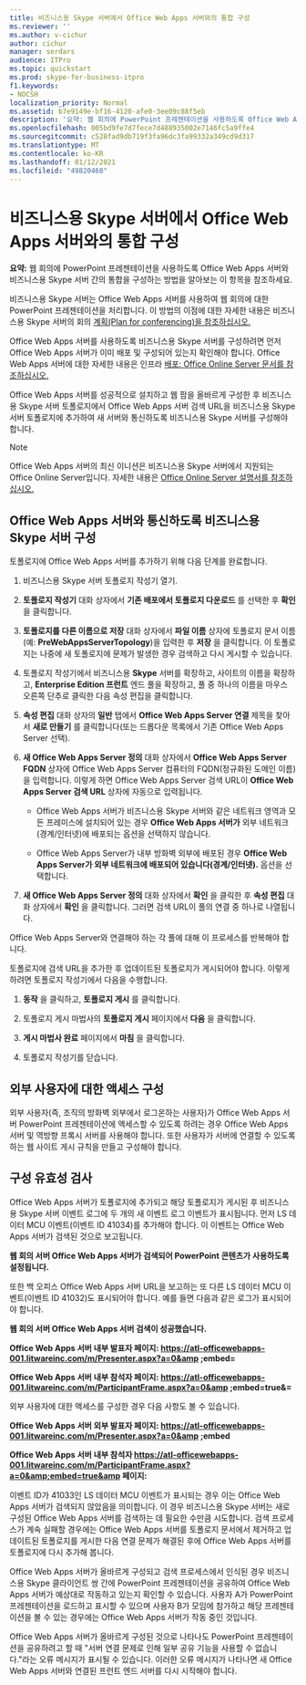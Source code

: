 ```yaml
---
title: 비즈니스용 Skype 서버에서 Office Web Apps 서버와의 통합 구성
ms.reviewer: ''
ms.author: v-cichur
author: cichur
manager: serdars
audience: ITPro
ms.topic: quickstart
ms.prod: skype-for-business-itpro
f1.keywords:
- NOCSH
localization_priority: Normal
ms.assetid: b7e9149e-bf16-4120-afe0-3ee09c88f5eb
description: '요약: 웹 회의에 PowerPoint 프레젠테이션을 사용하도록 Office Web Apps 서버와 비즈니스용 Skype 서버 간의 통합을 구성하는 방법을 알아보는 이 항목을 참조하세요.'
ms.openlocfilehash: 005bd9fe7d7fece7d488935002e7146fc5a9ffe4
ms.sourcegitcommit: c528fad9db719f3fa96dc3fa99332a349cd9d317
ms.translationtype: MT
ms.contentlocale: ko-KR
ms.lasthandoff: 01/12/2021
ms.locfileid: "49820468"
---
```

# <a name="configure-integration-with-office-web-apps-server-in-skype-for-business-server"></a>비즈니스용 Skype 서버에서 Office Web Apps 서버와의 통합 구성
 
**요약:** 웹 회의에 PowerPoint 프레젠테이션을 사용하도록 Office Web Apps 서버와 비즈니스용 Skype 서버 간의 통합을 구성하는 방법을 알아보는 이 항목을 참조하세요.
  
비즈니스용 Skype 서버는 Office Web Apps 서버를 사용하여 웹 회의에 대한 PowerPoint 프레젠테이션을 처리합니다. 이 방법의 이점에 대한 자세한 내용은 비즈니스용 Skype 서버의 회의 [계획(Plan for conferencing)을 참조하십시오.](../../plan-your-deployment/conferencing/conferencing.md)
  
Office Web Apps 서버를 사용하도록 비즈니스용 Skype 서버를 구성하려면 먼저 Office Web Apps 서버가 이미 배포 및 구성되어 있는지 확인해야 합니다. Office Web Apps 서버에 대한 자세한 내용은 인프라 [배포: Office Online Server 문서를 참조하십시오.](https://go.microsoft.com/fwlink/p/?linkid=257525) 
  
Office Web Apps 서버를 성공적으로 설치하고 웹 팜을 올바르게 구성한 후 비즈니스용 Skype 서버 토폴로지에서 Office Web Apps 서버 검색 URL을 비즈니스용 Skype 서버 토폴로지에 추가하여 새 서버와 통신하도록 비즈니스용 Skype 서버를 구성해야 합니다. 
  
> [!NOTE]
> Office Web Apps 서버의 최신 이니션은 비즈니스용 Skype 서버에서 지원되는 Office Online Server입니다. 자세한 내용은 [Office Online Server 설명서를 참조하십시오.](https://technet.microsoft.com/library/jj219456%28v=office.16%29.aspx) 
  
## <a name="configure-skype-for-business-server-to-communicate-with-office-web-apps-server"></a>Office Web Apps 서버와 통신하도록 비즈니스용 Skype 서버 구성

토폴로지에 Office Web Apps 서버를 추가하기 위해 다음 단계를 완료합니다.
  
1. 비즈니스용 Skype 서버 토폴로지 작성기 열기.
    
2. **토폴로지 작성기** 대화 상자에서 **기존 배포에서 토폴로지 다운로드** 를 선택한 후 **확인** 을 클릭합니다.
    
3. **토폴로지를 다른 이름으로 저장** 대화 상자에서 **파일 이름** 상자에 토폴로지 문서 이름(예: **PreWebAppsServerTopology**)을 입력한 후 **저장** 을 클릭합니다. 이 토폴로지는 나중에 새 토폴로지에 문제가 발생한 경우 검색하고 다시 게시할 수 있습니다.
    
4. 토폴로지 작성기에서 비즈니스용 **Skype** 서버를 확장하고, 사이트의 이름을 확장하고, **Enterprise Edition 프런트** 엔드 풀을 확장하고, 풀 중 하나의 이름을 마우스 오른쪽 단추로 클릭한 다음 속성 편집을 클릭합니다. 
    
5. **속성 편집** 대화 상자의 **일반** 탭에서 **Office Web Apps Server 연결** 제목을 찾아서 **새로 만들기** 를 클릭합니다(또는 드롭다운 목록에서 기존 Office Web Apps Server 선택).
    
6. **새 Office Web Apps Server 정의** 대화 상자에서 **Office Web Apps Server FQDN** 상자에 Office Web Apps Server 컴퓨터의 FQDN(정규화된 도메인 이름)을 입력합니다. 이렇게 하면 Office Web Apps Server 검색 URL이 **Office Web Apps Server 검색 URL** 상자에 자동으로 입력됩니다.
    
   - Office Web Apps 서버가 비즈니스용 Skype 서버와 같은 네트워크 영역과 모든 프레미스에 설치되어 있는 경우 **Office Web Apps 서버가** 외부 네트워크(경계/인터넷)에 배포되는 옵션을 선택하지 않습니다.
    
   - Office Web Apps Server가 내부 방화벽 외부에 배포된 경우 **Office Web Apps Server가 외부 네트워크에 배포되어 있습니다(경계/인터넷).** 옵션을 선택합니다.
    
7. **새 Office Web Apps Server 정의** 대화 상자에서 **확인** 을 클릭한 후 **속성 편집** 대화 상자에서 **확인** 을 클릭합니다. 그러면 검색 URL이 풀의 연결 중 하나로 나열됩니다.
    
Office Web Apps Server와 연결해야 하는 각 풀에 대해 이 프로세스를 반복해야 합니다.
  
토폴로지에 검색 URL을 추가한 후 업데이트된 토폴로지가 게시되어야 합니다. 이렇게 하려면 토폴로지 작성기에서 다음을 수행합니다.
  
1. **동작** 을 클릭하고, **토폴로지 게시** 를 클릭합니다.
    
2. 토폴로지 게시 마법사의 **토폴로지 게시** 페이지에서 **다음** 을 클릭합니다.
    
3. **게시 마법사 완료** 페이지에서 **마침** 을 클릭합니다.
    
4. 토폴로지 작성기를 닫습니다.
    
## <a name="configure-access-for-external-users"></a>외부 사용자에 대한 액세스 구성

외부 사용자(즉, 조직의 방화벽 외부에서 로그온하는 사용자)가 Office Web Apps 서버 PowerPoint 프레젠테이션에 액세스할 수 있도록 하려는 경우 Office Web Apps 서버 및 역방향 프록시 서버를 사용해야 합니다. 또한 사용자가 서버에 연결할 수 있도록 하는 웹 사이트 게시 규칙을 만들고 구성해야 합니다. 
  
## <a name="validate-the-configuration"></a>구성 유효성 검사

Office Web Apps 서버가 토폴로지에 추가되고 해당 토폴로지가 게시된 후 비즈니스용 Skype 서버 이벤트 로그에 두 개의 새 이벤트 로그 이벤트가 표시됩니다. 먼저 LS 데이터 MCU 이벤트(이벤트 ID 41034)를 추가해야 합니다. 이 이벤트는 Office Web Apps 서버가 검색된 것으로 보고됩니다.
  
 **웹 회의 서버 Office Web Apps 서버가 검색되어 PowerPoint 콘텐츠가 사용하도록 설정됩니다.**
  
또한 백 오피스 Office Web Apps 서버 URL을 보고하는 또 다른 LS 데이터 MCU 이벤트(이벤트 ID 41032)도 표시되어야 합니다. 예를 들면 다음과 같은 로그가 표시되어야 합니다.
  
 **웹 회의 서버 Office Web Apps 서버 검색이 성공했습니다.**
  
 **Office Web Apps 서버 내부 발표자 페이지: https://atl-officewebapps-001.litwareinc.com/m/Presenter.aspx?a=0&amp ;embed=**
  
 **Office Web Apps 서버 내부 참석자 페이지: https://atl-officewebapps-001.litwareinc.com/m/ParticipantFrame.aspx?a=0&amp ;embed=true&amp;=**
  
외부 사용자에 대한 액세스를 구성한 경우 다음 사항도 볼 수 있습니다.
  
 **Office Web Apps 서버 외부 발표자 페이지: https://atl-officewebapps-001.litwareinc.com/m/Presenter.aspx?a=0&amp ;embed**
  
 **Office Web Apps 서버 내부 참석자 <https://atl-officewebapps-001.litwareinc.com/m/ParticipantFrame.aspx?a=0&amp;embed=true&amp> 페이지:**
  
이벤트 ID가 41033인 LS 데이터 MCU 이벤트가 표시되는 경우 이는 Office Web Apps 서버가 검색되지 않았음을 의미합니다. 이 경우 비즈니스용 Skype 서버는 새로 구성된 Office Web Apps 서버를 검색하는 데 필요한 수만큼 시도합니다. 검색 프로세스가 계속 실패할 경우에는 Office Web Apps 서버를 토폴로지 문서에서 제거하고 업데이트된 토폴로지를 게시한 다음 연결 문제가 해결된 후에 Office Web Apps 서버를 토폴로지에 다시 추가해 봅니다.
  
Office Web Apps 서버가 올바르게 구성되고 검색 프로세스에서 인식된 경우 비즈니스용 Skype 클라이언트 쌍 간에 PowerPoint 프레젠테이션을 공유하여 Office Web Apps 서버가 예상대로 작동하고 있는지 확인할 수 있습니다. 사용자 A가 PowerPoint 프레젠테이션을 로드하고 표시할 수 있으며 사용자 B가 모임에 참가하고 해당 프레젠테이션을 볼 수 있는 경우에는 Office Web Apps 서버가 작동 중인 것입니다.
  
Office Web Apps 서버가 올바르게 구성된 것으로 나타나도 PowerPoint 프레젠테이션을 공유하려고 할 때 "서버 연결 문제로 인해 일부 공유 기능을 사용할 수 없습니다."라는 오류 메시지가 표시될 수 있습니다. 이러한 오류 메시지가 나타나면 새 Office Web Apps 서버와 연결된 프런트 엔드 서버를 다시 시작해야 합니다.
  

